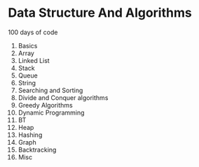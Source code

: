 # Data Structure And Algorithms

100 days of code

1. Basics 
2. Array
3. Linked List
4. Stack 
5. Queue
6. String
7. Searching and Sorting
8. Divide and Conquer algorithms 
9. Greedy Algorithms
10. Dynamic Programming
11. BT
12. Heap
13. Hashing
14. Graph
15. Backtracking
16. Misc
